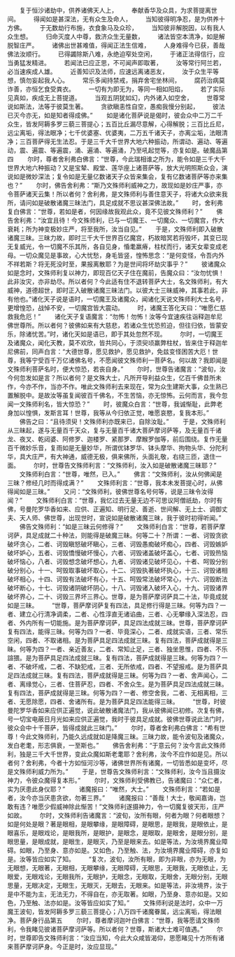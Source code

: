 <!-- { "loadSidebar": true } -->
　　复于恒沙诸劫中，供养诸佛天人上，
　　奉献香华及众具，为求菩提离世间。
　　得闻如是甚深法，无有众生及命人，
　　当知彼得明净忍，是为供养十方佛。
　　于无数劫行布施，衣食象马及众珍，
　　当知彼非解脱因，以有我人众生想。
　　归命灭度人中尊，救济众生无量数，
　　诸法皆空本清净，如是解脱智庄严。
　　诸佛出世甚难值，得闻正法生信难，
　　人身难得今已获，善哉佛法汝顺行。
　　已得蠲除斯八难，永绝迫窄处空闲，
　　于诸正法得信行，应当勇猛发精进。
　　若闻法已应正思，不可闻声即取著，
　　汝等常行阿兰若，必当速疾成人雄。
　　近善知识及法师，应速远离诸恶友，
　　汝于众生平等想，慎勿妄起我人心。
　　常乐多闻持禁戒，捐弃舍宅坐林间，
　　腐药治病莫诈善，亦恒乞食受粪衣。
　　一切有为即无为，等同一相如阳焰，
　　若了实际见真如，疾成无上菩提道。
　　当观五阴犹如幻，内外诸入如空舍，
　　世尊常说如斯法，法等于彼莫生著。
　　贪欲瞋恚性自空，愚痴我慢分别起，
　　彼法已灭今亦无，如是知者得成佛。”
　　如是诸化菩萨说是偈时，彼会众中二万二千众生，皆发阿耨多罗三藐三菩提心；五百比丘漏尽意解，心得解脱；三百比丘尼，远尘离垢，得法眼净；七千优婆塞、优婆夷，二万五千诸天子，亦离尘垢，法眼清净；三百菩萨得无生法忍。于是三千大千世界大地六种振动，所谓动、遍动、等遍动，震、遍震、等遍震，涌、遍涌、等遍涌，乃至吼起觉等，亦复如是。破魔品第四
　　尔时，尊者舍利弗白佛言：“世尊，今此瑞相谁之所为，能令如是三千大千世界大地六种振动？又是宝辇、殿堂、莲华座上诸菩萨等，放大光明照斯众会，演说如是微妙深法；复令如是无量亿数诸天子众皆来集会，复有亿数诸菩萨等亦来集也？”
　　尔时，佛告舍利弗：“斯乃文殊师利威神之力，故现如是妙庄严事，亦令菩萨诸天云集！所以者何？舍利弗，是文殊师利与善住意天子，将诸大众欲来我所，请问如是破散诸魔三昧法门，具足成就不思议甚深佛法故。”
　　时，舍利弗复白佛言：“世尊，若如是者，何因缘故我观此众，竟不见彼文殊师利？”
　　佛告舍利弗：“汝宜且待！今文殊师利，已与一切魔王、一切魔众、一切魔宫，作大衰耗；所为神变极妙庄严，将至我所，汝当自见。”
　　于是，文殊师利即入破散诸魔三昧。三昧力故，即时三千大千世界百亿魔宫，朽故暗冥若将毁坏，其变已现无复威光，令一切魔不乐其所，各自见身，惛耄羸瘠，柱杖而行，诸天女辈变成老母。一切众魔见是事故，心大忧愁，身毛皆竖，惶怖思念：“是何变怪，令吾内外不祥若斯？将无死没时至，果报离散耶？为是世间将坏劫灾事乎？”
　　彼诸魔众如是念时，文殊师利复以神力，即现百亿天子住在魔前，告魔众曰：“汝勿忧惧！此非汝灾，亦非劫尽。所以者何？今此适有住不退转菩萨大士，名文殊师利，有大威神，道德超世，即时正入破散诸魔三昧法门。以彼大士三昧威神，其事若此，非有他也。”诸化天子说是语时，一切魔王及诸魔众，闻诸化天说文殊师利大士名号，更增惶恐，战悼不安，一切魔宫皆大震动。
　　时，诸魔王答化天曰：“唯愿仁慈救我危厄！”
　　诸化天子复语魔言：“勿怖！勿怖！汝等今宜速疾往诣释迦牟尼佛世尊所。所以者何？彼佛如来有大慈悲，若诸众生忧恐煎迫，但往归依，皆蒙安乐，除诸忧苦。”时，诸化天如是语已，即于其处忽然不现。
　　尔时，一切魔王及诸魔众，闻化天教，莫不欢欣，皆共同心，于须臾顷羸弊柱杖，皆来住于释迦牟尼佛前，同声白言：“大德世尊，愿见救护，愿见救护，免兹变怪困苦大厄！世尊，我等宁受百千万亿诸佛名号，不愿闻彼文殊师利一菩萨名。何以故？我即闻是文殊师利菩萨名时，便大惊恐，若丧自身。”
　　尔时，世尊告诸魔言：“波旬，汝今何忽发如是言？所以者何？是文殊大士，凡所开导利益众生，亿百千佛昔所未作，今亦不作，当亦不作。唯此文殊师利去来现在，常为众生建斯大事，众生熟已置解脱中。是故汝等虽复闻彼百千佛名，不生苦恼，亦无惊怖。云何而言，我今忽闻一文殊师利名，皆大惊恐？”
　　时，彼魔众白言：“世尊，我诚惭耻，此弊老身加以惶惧，发斯言耳！世尊，我等从今归依正觉，唯愿哀愍，复我本形。”
　　佛告之曰：“且待须臾！文殊师利亦既来已，自除汝耻。”
　　于是，文殊师利从三昧起，遂与无量百千天众，复与无量百千诸大菩萨摩诃萨等，及无量百千诸龙、夜叉、乾闼婆、阿修罗、迦楼罗、紧那罗、摩睺罗伽等，前后围绕。复作无量百千微妙乐音，复雨如是无量妙华，所谓优钵罗华、钵头摩华、拘物头华、分陀利华，具大庄严，有大神通，威德无极，俱来佛所，头面礼敬，右绕三匝，退住一面。
　　尔时，世尊告文殊师利言：“文殊师利，汝入如是破散诸魔三昧耶？”
　　文殊师利白言：“世尊，唯然，已入。”
　　佛言：“文殊师利，汝从何佛闻是三昧？修经几时而得成满？”
　　文殊师利言：“世尊，我本未发菩提心时，从佛得闻如是三昧。”
　　又问：“文殊师利，彼佛世尊名号何等，说是三昧令汝得闻？”
　　文殊师利白言：“世尊，我忆过去无量无边不可思议阿僧祇劫，尔时有佛，号曼陀罗华香如来、应供、正遍知、明行足、善逝、世间解、无上士、调御丈夫、天人师、佛世尊，出现世时，宣说如是破散诸魔三昧，我于彼时初得听闻。”
　　佛告文殊师利：“如是三昧云何修得？”
　　文殊师利白言：“世尊，若菩萨摩诃萨，具足成就二十种法，则能得是破魔三昧。何等二十？所谓：一者、诃毁贪欲破坏贪心，二者、诃毁瞋怒破坏瞋心，三者、诃毁愚痴破坏痴心，四者、诃毁嫉妒破坏妒心，五者、诃毁憍慢破坏慢心，六者、诃毁诸盖破坏盖心，七者、诃毁热恼破坏恼心，八者、诃毁想念破坏想心，九者、诃毁诸见破坏见心，十者、呵毁分别破分别心，十一、呵毁取事破坏取心，十二、诃毁执著破坏执心，十三、诃毁诸相破坏相心，十四、诃毁有法破坏有心，十五、呵毁常法破坏常心，十六、诃毁断法破坏断心，十七、诃毁诸阴破坏阴心，十八、诃毁诸入破坏入心，十九、诃毁诸界破坏界心，二十、诃毁三界坏三界心。世尊，是为菩萨摩诃萨具二十法，毕竟成就如是三昧。
　　“世尊，菩萨摩诃萨复有四法，具足修行得是三昧。何等为四？一者、建立心行清净调柔，二者、心性淳直无诸谄曲，三者、心无攀缘入深法忍，四者、外内所有一切能施。是为菩萨摩诃萨，具足四法成就三昧。世尊，菩萨摩诃萨复有四法，能得三昧。何等为四？一者、毕竟深心，二者、成就实语，三者、常乐空闲，四者、不取诸相。是为菩萨具足四法成就三昧。复有四法，菩萨成就得是三昧。何等为四？一者、亲近善友，二者、常知止足，三者、独坐思惟，四者、不乐諠猥。是为菩萨具足四法成就三昧。复有四法，菩萨成就得是三昧。何等为四？一者、不破坏戒，二者、不缺犯戒，三者、无所依戒，四者、不望报戒。是为菩萨具足四法成就三昧。复有四法，菩萨成就得是三昧。何等为四？一者、舍声闻心，二者、离缘觉心，三者、住菩萨忍，四者、不舍众生。是为菩萨具足四法成就三昧。复有四法，菩萨成就得是三昧。何等为四？一者、修空舍我，二者、无相离相，三者、无愿除愿，四者、舍诸所有。是为菩萨具足四法能得三昧。
　　“世尊，时彼曼陀罗华香如来应供正遍觉，说此破散诸魔法门，我从彼佛闻已初修。次复有佛，号一切宝电蔽日月光如来应供正遍觉，我时于彼具足成就。彼佛世尊说此法门时，彼众会中十千菩萨，皆得成就此三昧门。”
　　尔时，尊者舍利弗白佛言：“希有世尊！今此文殊师利，乃能久远成就如是降魔三昧。三昧力故，能令波旬及诸魔众，发白老耄，形志俱衰，一至斯也。”
　　佛告舍利弗：“于意云何？汝今言此文殊师利，独是三千大千世界，变此众魔如斯老耄耶？舍利弗，汝今不应作如是见。所以者何？舍利弗，今者十方如恒河沙等，诸佛世界所有诸魔，一切皆悉如是变坏，尽是文殊师利威力所为。”
　　于是，世尊告文殊师利言：“文殊师利，汝今当且摄汝神力，令彼众魔得复本形。”
　　尔时，文殊师利受佛教已，告诸魔曰：“众仁者，实为厌患此身仪耶？”
　　诸魔报曰：“唯然，大士。”
　　文殊师利言：“若如是者，汝今亦当厌患贪欲，勿著三界。”
　　诸魔报曰：“善哉！大士，敬闻嘉诲，岂敢有违？唯愿少假威神除此惭苦！”文殊师利遂摄神力，令一切魔复彼天形，庄严如故。
　　尔时，文殊师利告诸魔言：“波旬，汝所有眼，何者为眼？何者眼想？如是何处是眼？著是眼相，是眼攀缘，是眼障碍，是眼思，是眼我，是眼依止，是眼喜乐，是眼戏论，是眼我所，是眼护，是眼念，是眼取，是眼舍，是眼分别，是眼思量，是眼成就，是眼生，是眼灭，乃至是眼来去。如是等法，为汝境界魔业障碍。如眼，乃至身、意亦如是。又如色，乃至触、法，为汝境界魔业障碍，亦复如是。汝等皆应如实了知。
　　“复次，波旬，汝所有眼，即为非眼，亦为无眼，为无眼想，无眼著，无眼相，无眼攀缘，无眼障碍，无眼思，无眼我，无眼依止，无眼爱，无眼戏论，无眼我所，无眼护，无眼念，无眼取，无眼舍，无眼分别，无眼思量，无眼决定，无眼生，无眼灭，无眼去，无眼来。如是等法，非汝境界，汝于是中不能为主，无法无力，不得自在，亦无取著。如眼，乃至身、意亦如是。又如色，乃至触、法亦如是。汝等皆应如实了知。”
　　文殊师利说是法时，众中一万魔王波旬，皆发阿耨多罗三藐三菩提心；八万四千诸魔眷属，远尘离垢，得法眼净。菩萨身行品第五
　　尔时，尊者摩诃迦叶白佛言：“世尊，我等愿请文殊师利，令我睹见彼诸菩萨摩诃萨等。所以者何？世尊，斯诸大士难可值遇。”
　　尔时，世尊即告文殊师利言：“汝应当知，今此大众咸皆渴仰，思愿睹见十方所有诸来菩萨摩诃萨身。今正是时，汝应显现。”
